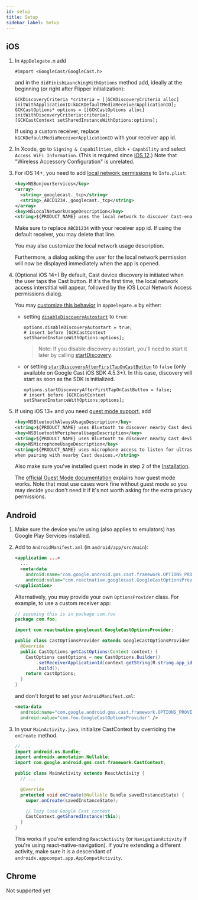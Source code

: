 ```yaml
---
id: setup
title: Setup
sidebar_label: Setup
---
```


## iOS

1. In `AppDelegate.m` add

   ```obj-c
   #import <GoogleCast/GoogleCast.h>
   ```

   and in the `didFinishLaunchingWithOptions` method add, ideally at the beginning (or right after Flipper initialization):

   ```obj-c
   GCKDiscoveryCriteria *criteria = [[GCKDiscoveryCriteria alloc] initWithApplicationID:kGCKDefaultMediaReceiverApplicationID];
   GCKCastOptions* options = [[GCKCastOptions alloc] initWithDiscoveryCriteria:criteria];
   [GCKCastContext setSharedInstanceWithOptions:options];
   ```

   If using a custom receiver, replace `kGCKDefaultMediaReceiverApplicationID` with your receiver app id.

2. In Xcode, go to `Signing & Capabilities`, click `+ Capability` and select `Access WiFi Information`. (This is required since [iOS 12](https://developers.google.com/cast/docs/ios_sender/#ios_12).) Note that "Wireless Accessory Configuration" is unrelated.

3. For iOS 14+, you need to add [local network permissions](https://developers.google.com/cast/docs/ios_sender/ios_permissions_changes#updating_your_app_on_ios_14) to `Info.plist`:

   ```xml
   <key>NSBonjourServices</key>
   <array>
     <string>_googlecast._tcp</string>
     <string>_ABCD1234._googlecast._tcp</string>
   </array>
   <key>NSLocalNetworkUsageDescription</key>
   <string>${PRODUCT_NAME} uses the local network to discover Cast-enabled devices on your WiFi network.</string>
   ```

   Make sure to replace `ABCD1234` with your receiver app id. If using the default receiver, you may delete that line.

   You may also customize the local network usage description.

   Furthermore, a dialog asking the user for the local network permission will now be displayed immediately when the app is opened.

4. (Optional iOS 14+) By default, Cast device discovery is initiated when the user taps the Cast button. If it's the first time, the local network access interstitial will appear, followed by the iOS Local Network Access permissions dialog.

   You may [customize this behavior](https://developers.google.com/cast/docs/ios_sender/ios_permissions_changes#customizations) in `AppDelegate.m` by either:

   - setting [`disableDiscoveryAutostart`](https://developers.google.com/cast/docs/reference/ios/interface_g_c_k_cast_options#a6cfeb6f96487fd0e1fc68c31928d3e3d) to `true`:

     ```obj-c
     options.disableDiscoveryAutostart = true;
     # insert before [GCKCastContext setSharedInstanceWithOptions:options];
     ```

     > Note: If you disable discovery autostart, you'll need to start it later by calling [startDiscovery](../api/classes/discoverymanager#startdiscovery).

   - or setting [`startDiscoveryAfterFirstTapOnCastButton`](https://developers.google.com/cast/docs/reference/ios/interface_g_c_k_cast_options#a1e701e7d1852d1e09ec2aee936b46413) to `false` (only available on Google Cast iOS SDK 4.5.3+). In this case, discovery will start as soon as the SDK is initialized.

     ```obj-c
     options.startDiscoveryAfterFirstTapOnCastButton = false;
     # insert before [GCKCastContext setSharedInstanceWithOptions:options];
     ```

5. If using iOS 13+ and you need [guest mode support](https://developers.google.com/cast/docs/ios_sender/ios_permissions_changes#ios_13), add

   ```xml
   <key>NSBluetoothAlwaysUsageDescription</key>
   <string>${PRODUCT_NAME} uses Bluetooth to discover nearby Cast devices.</string>
   <key>NSBluetoothPeripheralUsageDescription</key>
   <string>${PRODUCT_NAME} uses Bluetooth to discover nearby Cast devices.</string>
   <key>NSMicrophoneUsageDescription</key>
   <string>${PRODUCT_NAME} uses microphone access to listen for ultrasonic tokens
   when pairing with nearby Cast devices.</string>
   ```

   Also make sure you've installed guest mode in step 2 of the [Installation](installation#ios).

   The [official Guest Mode documentation](https://developers.google.com/cast/docs/guest_mode) explains how guest mode works. Note that most use cases work fine without guest mode so you may decide you don't need it if it's not worth asking for the extra privacy permissions.

## Android

1. Make sure the device you're using (also applies to emulators) has Google Play Services installed.

2. Add to `AndroidManifest.xml` (in `android/app/src/main`):

   ```xml
   <application ...>
     ...
     <meta-data
       android:name="com.google.android.gms.cast.framework.OPTIONS_PROVIDER_CLASS_NAME"
       android:value="com.reactnative.googlecast.GoogleCastOptionsProvider" />
   </application>
   ```

   Alternatively, you may provide your own `OptionsProvider` class. For example, to use a custom receiver app:

   ```java
   // assuming this is in package com.foo
   package com.foo;

   import com.reactnative.googlecast.GoogleCastOptionsProvider;

   public class CastOptionsProvider extends GoogleCastOptionsProvider {
     @Override
     public CastOptions getCastOptions(Context context) {
       CastOptions castOptions = new CastOptions.Builder()
           .setReceiverApplicationId(context.getString(R.string.app_id))
           .build();
       return castOptions;
     }
   }
   ```

   and don't forget to set your `AndroidManifest.xml`:

   ```xml
   <meta-data
     android:name="com.google.android.gms.cast.framework.OPTIONS_PROVIDER_CLASS_NAME"
     android:value="com.foo.GoogleCastOptionsProvider" />
   ```

3. In your `MainActivity.java`, initialize CastContext by overriding the `onCreate` method.

   ```java
   // ...
   import android.os.Bundle;
   import androidx.annotation.Nullable;
   import com.google.android.gms.cast.framework.CastContext;

   public class MainActivity extends ReactActivity {
     // ...

     @Override
     protected void onCreate(@Nullable Bundle savedInstanceState) {
       super.onCreate(savedInstanceState);

       // lazy load Google Cast context
       CastContext.getSharedInstance(this);
     }
   }
   ```

   This works if you're extending `ReactActivity` (or `NavigationActivity` if you're using react-native-navigation). If you're extending a different activity, make sure it is a descendant of `androidx.appcompat.app.AppCompatActivity`.

## Chrome

Not supported yet

